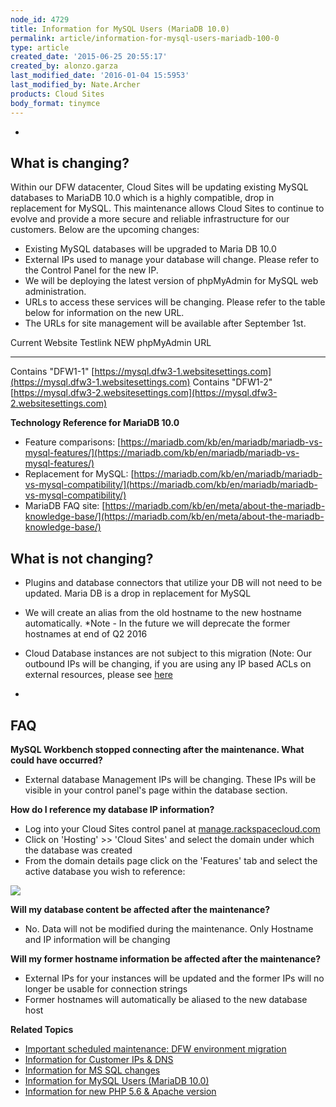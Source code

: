 ```yaml
---
node_id: 4729
title: Information for MySQL Users (MariaDB 10.0)
permalink: article/information-for-mysql-users-mariadb-100-0
type: article
created_date: '2015-06-25 20:55:17'
created_by: alonzo.garza
last_modified_date: '2016-01-04 15:5953'
last_modified_by: Nate.Archer
products: Cloud Sites
body_format: tinymce
---
```


 
-

**What is changing?**
---------------------

Within our DFW datacenter, Cloud Sites will be updating existing MySQL
databases to MariaDB 10.0 which is a highly compatible, drop in
replacement for MySQL. This maintenance allows Cloud Sites to continue
to evolve and provide a more secure and reliable infrastructure for our
customers. Below are the upcoming changes:

-   Existing MySQL databases will be upgraded to Maria DB 10.0
-   External IPs used to manage your database will change. Please refer
    to the Control Panel for the new IP.
-   We will be deploying the latest version of phpMyAdmin for MySQL web
    administration.
-   URLs to access these services will be changing. Please refer to the
    table below for information on the new URL.
-   The URLs for site management will be available after September 1st.

  Current Website Testlink   NEW phpMyAdmin URL
  -------------------------- --------------------------------------------------------------------------------------
  Contains "DFW1-1"          [https://mysql.dfw3-1.websitesettings.com](https://mysql.dfw3-1.websitesettings.com)
  Contains "DFW1-2"          [https://mysql.dfw3-2.websitesettings.com](https://mysql.dfw3-2.websitesettings.com)

**Technology Reference for MariaDB 10.0**

-   Feature comparisons:
    [https://mariadb.com/kb/en/mariadb/mariadb-vs-mysql-features/](https://mariadb.com/kb/en/mariadb/mariadb-vs-mysql-features/)
-   Replacement for MySQL:
    [https://mariadb.com/kb/en/mariadb/mariadb-vs-mysql-compatibility/](https://mariadb.com/kb/en/mariadb/mariadb-vs-mysql-compatibility/)
-   MariaDB FAQ site:
    [https://mariadb.com/kb/en/meta/about-the-mariadb-knowledge-base/](https://mariadb.com/kb/en/meta/about-the-mariadb-knowledge-base/)

**What is not changing?**
-------------------------

-   Plugins and database connectors that utilize your DB will not need
    to be updated. Maria DB is a drop in replacement for MySQL
-   We will create an alias from the old hostname to the new hostname
    automatically. \*Note - In the future we will deprecate the former
    hostnames at end of Q2 2016
-   Cloud Database instances are not subject to this migration (Note:
    Our outbound IPs will be changing, if you are using any IP based
    ACLs on external resources, please see
    [here](http://rackspace.com/knowledge_center/article/information-for-customer-ips-dns-0)

 
-

**FAQ**
-------

**MySQL Workbench stopped connecting after the maintenance. What could
have occurred?**

-   External database Management IPs will be changing. These IPs will be
    visible in your control panel's page within the database section.

**How do I reference my database IP information?** 

-   Log into your Cloud Sites control panel
    at [manage.rackspacecloud.com](http://manage.rackspacecloud.com)
-   Click on 'Hosting' \>\> 'Cloud Sites' and select the domain under
    which the database was created
-   From the domain details page click on the 'Features' tab and select
    the active database you wish to reference:

![](/knowledge_center/sites/default/files/field/image/MySQL.png)

**Will my database content be affected after the maintenance?**

-   No. Data will not be modified during the maintenance. Only Hostname
    and IP information will be changing

**Will my former hostname information be affected after the
maintenance?**

-   External IPs for your instances will be updated and the former IPs
    will no longer be usable for connection strings
-   Former hostnames will automatically be aliased to the new database
    host

 

**Related Topics**

-   [Important scheduled maintenance: DFW environment
    migration](http://rackspace.com/knowledge_center/article/important-scheduled-maintenance-dfw-environment-migration)
-   [Information for Customer IPs &
    DNS](http://rackspace.com/knowledge_center/article/information-for-customer-ips-dns-0)
-   [Information for MS SQL
    changes](http://rackspace.com/knowledge_center/article/information-for-ms-sql-changes)
-   [Information for MySQL Users (MariaDB
    10.0)](http://rackspace.com/knowledge_center/article/information-for-mysql-users-mariadb-100-0)
-   [Information for new PHP 5.6 & Apache
    version](http://rackspace.com/knowledge_center/article/information-for-new-php-56-apache-version-0)


